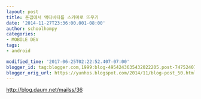 ```yaml
---
layout: post
title: 폰갭에서 액티비티를 스키마로 뜨우기
date: '2014-11-27T23:36:00.001-08:00'
author: schoolhompy
categories:
- MOBILE DEV
tags:
- android

modified_time: '2017-06-25T02:22:52.407-07:00'
blogger_id: tag:blogger.com,1999:blog-4954243635432022205.post-7475240750259382111
blogger_orig_url: https://yunhos.blogspot.com/2014/11/blog-post_50.html
---
```


http://blog.daum.net/mailss/36